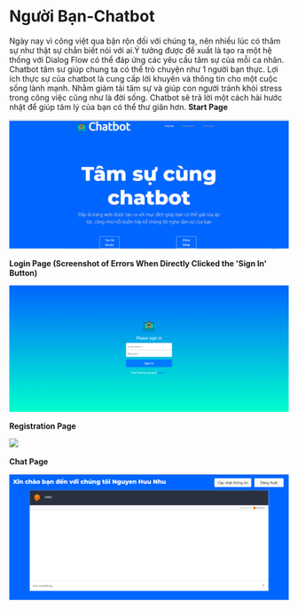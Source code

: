# Người Bạn-Chatbot


Ngày nay vì công việt qua bận rộn đối với chúng ta, nên nhiều lúc có thâm sự như thật sự chẳn biết nói với ai.Ý tưởng được đề xuất là tạo ra một hệ thống với Dialog Flow có thể đáp ứng các yêu cầu tâm sự của mỗi ca nhân. Chatbot tâm sư giúp chung ta có thể trò chuyện như 1 người bạn thực. Lợi ích thực sự của chatbot là cung cấp lời khuyên và thông tin cho một cuộc sống lành mạnh. Nhằm giảm tải tâm sự và giúp con người tránh khỏi stress trong công việc cũng như là đời sống. Chatbot sẽ trả lời một cách hài hước nhật để giúp tâm lý của bạn có thể thư giãn hơn.
**Start Page**

![](Trangchu.png)


**Login Page (Screenshot of Errors When Directly Clicked the 'Sign In' Button)**

![](DangNhap.png)


**Registration Page**

![](taotaikhaon.png)


**Chat Page**

![](trochuyen.png)
